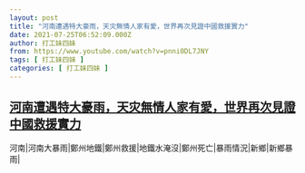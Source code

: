 ```yaml
---
layout: post
title: "河南遭遇特大豪雨，天灾無情人家有愛，世界再次見證中國救援實力"
date: 2021-07-25T06:52:09.000Z
author: 打工妹四妹
from: https://www.youtube.com/watch?v=pnni0DL7JNY
tags: [ 打工妹四妹 ]
categories: [ 打工妹四妹 ]
---
```

<!--1627195929000-->
[河南遭遇特大豪雨，天灾無情人家有愛，世界再次見證中國救援實力](https://www.youtube.com/watch?v=pnni0DL7JNY)
------

<div>
河南|河南大暴雨|鄭州地鐵|鄭州救援|地鐵水淹沒|鄭州死亡|暴雨情況|新鄉|新鄉暴雨|
</div>
